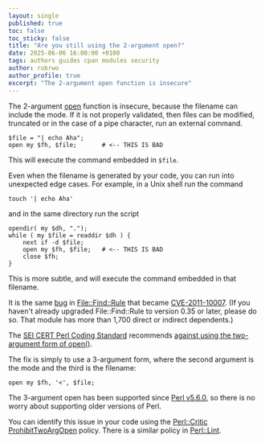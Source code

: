 ```yaml
---
layout: single
published: true
toc: false
toc_sticky: false
title: "Are you still using the 2-argument open?"
date: 2025-06-06 16:00:00 +0100
tags: authors guides cpan modules security
author: robrwo
author_profile: true
excerpt: "The 2-argument open function is insecure"
---
```


The 2-argument [open](https://metacpan.org/pod/perlfunc#open) function is insecure, because the filename can include the mode.
If it is not properly validated, then files can be modified, truncated or in the case of a pipe character, run an external command.

    $file = "| echo Aha";
    open my $fh, $file;       # <-- THIS IS BAD

This will execute the command embedded in `$file`.

Even when the filename is generated by your code, you can run into unexpected edge cases.
For example, in a Unix shell run the command

    touch '| echo Aha'

and in the same directory run the script

    opendir( my $dh, ".");
    while ( my $file = readdir $dh ) {
        next if -d $file;
        open my $fh, $file;   # <-- THIS IS BAD
        close $fh;
    }

This is more subtle, and will execute the command embedded in that filename.

It is the same [bug](https://rt.cpan.org/Ticket/Display.html?id=64504) in [File::Find::Rule](https://metacpan.org/dist/File-Find-Rule) that became [CVE-2011-10007](https://lists.security.metacpan.org/cve-announce/msg/30183067/).
(If you haven't already upgraded File::Find::Rule to version 0.35 or later, please do so. That module has more than 1,700 direct or indirect dependents.)

The [SEI CERT Perl Coding Standard](https://wiki.sei.cmu.edu/confluence/display/perl/SEI+CERT+Perl+Coding+Standard?src=sidebar)
recommends [against using the two-argument form of open()](https://wiki.sei.cmu.edu/confluence/pages/viewpage.action?pageId=88890543).

The fix is simply to use a 3-argument form, where the second argument is the mode and the third is the filename:

    open my $fh, '<', $file;

The 3-argument open has been supported since [Perl v5.6.0](https://metacpan.org/release/GSAR/perl-5.6.0/view/pod/perldelta.pod#open()-with-more-than-two-arguments), so there is no worry about supporting older versions of Perl.

You can identify this issue in your code using the [Perl::Critic](https://metacpan.org/dist/Perl-Critic) [ProhibitTwoArgOpen](https://metacpan.org/pod/Perl::Critic::Policy::InputOutput::ProhibitTwoArgOpen) policy.
There is a similar policy in [Perl::Lint](https://metacpan.org/dist/Perl-Lint).
